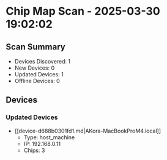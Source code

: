 # Chip Map Scan - 2025-03-30 19:02:02

## Scan Summary

* Devices Discovered: 1
* New Devices: 0
* Updated Devices: 1
* Offline Devices: 0

## Devices

### Updated Devices

* [[device-d688b0301fd1.md|AKora-MacBookProM4.local]]
  * Type: host_machine
  * IP: 192.168.0.11
  * Chips: 3
